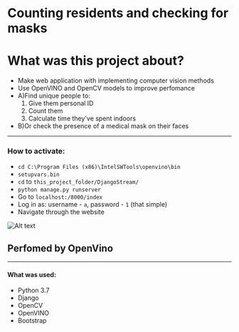 
# Counting residents and checking for masks
# What was this project about?
* Make web application with implementing computer vision methods
* Use OpenVINO and OpenCV models to improve perfomance
* A)Find unique people to:
    1. Give them personal ID 
    2. Count them
    3. Calculate time they've spent indoors
* B)Or check the presence of a medical mask on their faces
 ____
### How to activate:
- `cd C:\Program Files (x86)\IntelSWTools\openvino\bin`
- `setupvars.bin`
- `cd` to `this_project_folder/DjangoStream/`
- `python manage.py runserver`
- Go to `localhost:/8000/index` 
- Log in as: username - `a`, password - `1` (that simple) 
- Navigate through the website 

![Alt text](https://github.com/kremlev404/MaskDetectionHackathon/blob/kremlev/1.gif "Result")
## Perfomed by OpenVino 
____
#### What was used:
- Python 3.7
- Django
- OpenCV
- OpenVINO
- Bootstrap

